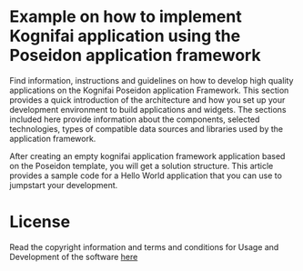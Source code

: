 # Example on how to implement Kognifai application using the Poseidon application framework

Find information, instructions and guidelines on how to develop high quality applications on the Kognifai Poseidon application Framework. This section provides a quick introduction of the architecture and how you set up your development environment to build applications and widgets. The sections included here provide information about the  components, selected technologies, types of compatible data sources and libraries used by the application framework. 

After creating an empty kognifai application framework application based on the Poseidon template, you will get a solution structure. This article provides a sample code for a  Hello World application that you can use to jumpstart your development.

# License
Read the copyright information and terms and conditions for Usage and Development of the software [here]( https://github.com/kognifai/Core_Documentation/blob/master/LinkedPages/License.md)
